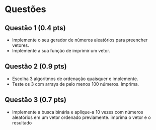 # Questões

## Questão 1 (0.4 pts)
- Implemente o seu gerador de números aleatórios para preencher vetores.
- Implemente a sua função de imprimir um vetor.

## Questão 2 (0.9 pts)
- Escolha 3 algoritmos de ordenação quaisquer e implemente.
- Teste os 3 com arrays de pelo menos 100 números. Imprima.

## Questão 3 (0.7 pts)
- Implemente a busca binária e aplique-a 10 vezes com números aleatórios em um vetor ordenado previamente. imprima o vetor e o resultado